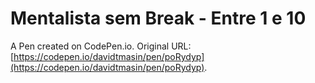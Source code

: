 # Mentalista sem Break - Entre 1 e 10

A Pen created on CodePen.io. Original URL: [https://codepen.io/davidtmasin/pen/poRydyp](https://codepen.io/davidtmasin/pen/poRydyp).


